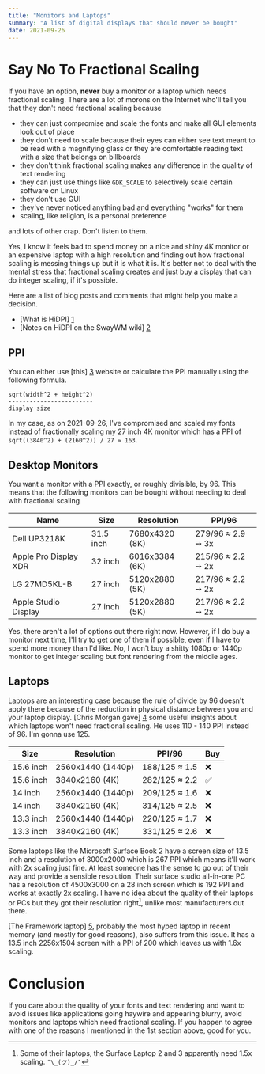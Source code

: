 ```yaml
---
title: "Monitors and Laptops"
summary: "A list of digital displays that should never be bought"
date: 2021-09-26
---
```


# Say No To Fractional Scaling

If you have an option, **never** buy a monitor or a laptop which needs fractional scaling. There are
a lot of morons on the Internet who'll tell you that they don't need fractional scaling because

- they can just compromise and scale the fonts and make all GUI elements look out of place
- they don't need to scale because their eyes can either see text meant to be read with a magnifying
  glass or they are comfortable reading text with a size that belongs on billboards
- they don't think fractional scaling makes any difference in the quality of text rendering
- they can just use things like `GDK_SCALE` to selectively scale certain software on Linux
- they don't use GUI
- they've never noticed anything bad and everything "works" for them
- scaling, like religion, is a personal preference

and lots of other crap. Don't listen to them.

Yes, I know it feels bad to spend money on a nice and shiny 4K monitor or an expensive laptop with a
high resolution and finding out how fractional scaling is messing things up but it is what it is.
It's better not to deal with the mental stress that fractional scaling creates and just buy a
display that can do integer scaling, if it's possible.

Here are a list of blog posts and comments that might help you make a decision.

- [What is HiDPI] [1]
- [Notes on HiDPI on the SwayWM wiki] [2]

## PPI

You can either use [this] [3] website or calculate the PPI manually using the following formula.

```
sqrt(width^2 + height^2)
------------------------
display size
```

In my case, as on 2021-09-26, I've compromised and scaled my fonts instead of fractionally scaling
my 27 inch 4K monitor which has a PPI of `sqrt((3840^2) + (2160^2)) / 27 ≈ 163`.

## Desktop Monitors

You want a monitor with a PPI exactly, or roughly divisible, by 96. This means that the following
monitors can be bought without needing to deal with fractional scaling

| Name                  | Size      | Resolution     | PPI/96            |
| --------------------- | --------- | -------------- | ----------------- |
| Dell UP3218K          | 31.5 inch | 7680x4320 (8K) | 279/96 ≈ 2.9 ➙ 3x |
| Apple Pro Display XDR | 32 inch   | 6016x3384 (6K) | 215/96 ≈ 2.2 ➙ 2x |
| LG 27MD5KL-B          | 27 inch   | 5120x2880 (5K) | 217/96 ≈ 2.2 ➙ 2x |
| Apple Studio Display  | 27 inch   | 5120x2880 (5K) | 217/96 ≈ 2.2 ➙ 2x |

Yes, there aren't a lot of options out there right now. However, if I do buy a monitor next time,
I'll try to get one of them if possible, even if I have to spend more money than I'd like. No, I
won't buy a shitty 1080p or 1440p monitor to get integer scaling but font rendering from the middle
ages.

## Laptops

Laptops are an interesting case because the rule of divide by 96 doesn't apply there because of the
reduction in physical distance between you and your laptop display. [Chris Morgan gave] [4] some
useful insights about which laptops won't need fractional scaling. He uses 110 - 140 PPI instead of
96. I'm gonna use 125.

| Size      | Resolution        | PPI/96             | Buy                |
| --------- | ----------------- | ------------------ | ------------------ |
| 15.6 inch | 2560x1440 (1440p) | 188/125 ≈ 1.5      | :x:                |
| 15.6 inch | 3840x2160 (4K)    | 282/125 ≈ 2.2      | :white_check_mark: |
| 14 inch   | 2560x1440 (1440p) | 209/125 ≈ 1.6      | :x:                |
| 14 inch   | 3840x2160 (4K)    | 314/125 ≈ 2.5      | :x:                |
| 13.3 inch | 2560x1440 (1440p) | 220/125 ≈ 1.7      | :x:                |
| 13.3 inch | 3840x2160 (4K)    | 331/125 ≈ 2.6      | :x:                |

Some laptops like the Microsoft Surface Book 2 have a screen size of 13.5 inch and a resolution of
3000x2000 which is 267 PPI which means it'll work with 2x scaling just fine. At least someone has
the sense to go out of their way and provide a sensible resolution. Their surface studio all-in-one
PC has a resolution of 4500x3000 on a 28 inch screen which is 192 PPI and works at exactly 2x
scaling. I have no idea about the quality of their laptops or PCs but they got their resolution
right[^1], unlike most manufacturers out there.

[The Framework laptop] [5], probably the most hyped laptop in recent memory (and mostly for good
reasons), also suffers from this issue. It has a 13.5 inch 2256x1504 screen with a PPI of 200 which
leaves us with 1.6x scaling.

# Conclusion

If you care about the quality of your fonts and text rendering and want to avoid issues like
applications going haywire and appearing blurry, avoid monitors and laptops which need fractional
scaling. If you happen to agree with one of the reasons I mentioned in the 1st section above, good
for you.

[^1]: Some of their laptops, the Surface Laptop 2 and 3 apparently need 1.5x scaling. `¯\_(ツ)_/¯`

[1]: https://blog.elementary.io/what-is-hidpi/
[2]: https://github.com/swaywm/sway/wiki#hidpi
[3]: https://www.sven.de/dpi/
[4]: https://news.ycombinator.com/item?id=28375550
[5]: https://frame.work/laptop
